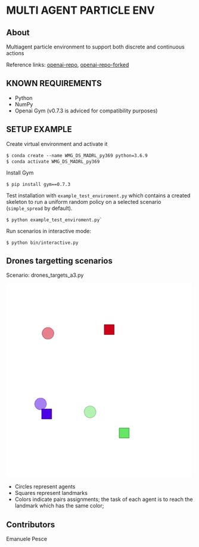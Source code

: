 
# MULTI AGENT PARTICLE ENV

## About
Multiagent particle environment to support both discrete and continuous actions

Reference links:
[openai-repo](https://github.com/openai/multiagent-particle-envs),  [openai-repo-forked](https://github.com/shariqiqbal2810/multiagent-particle-envs)


## KNOWN REQUIREMENTS
- Python
- NumPy
- Openai Gym (v0.7.3 is adviced for compatibility purposes)
 

## SETUP EXAMPLE

Create virtual environment and activate it
```
$ conda create --name WMG_DS_MADRL_py369 python=3.6.9
$ conda activate WMG_DS_MADRL_py369
```
Install Gym
```
$ pip install gym==0.7.3
```
 
Test installation with ```example_test_enviroment.py``` which contains a created skeleton to run a uniform random policy on a selected scenario (``simple_spread`` by default).
```
$ python example_test_enviroment.py`
```
Run scenarios in interactive mode:
```
$ python bin/interactive.py
```

## Drones targetting scenarios
Scenario: drones_targets_a3.py

![](misc/drones_targets_a3.png)

- Circles represent agents
- Squares represent landmarks
- Colors indicate pairs assignments; the task of each agent is to reach the landmark which has the same color; 

## Contributors
Emanuele Pesce
